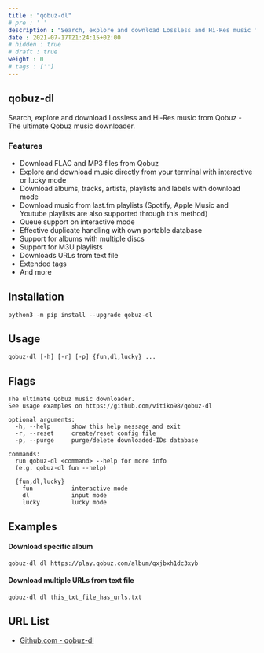 ```yaml
---
title : "qobuz-dl"
# pre : ' '
description : "Search, explore and download Lossless and Hi-Res music from Qobuz. The ultimate Qobuz music downloader."
date : 2021-07-17T21:24:15+02:00
# hidden : true
# draft : true
weight : 0
# tags : ['']
---
```


## qobuz-dl

Search, explore and download Lossless and Hi-Res music from Qobuz - The ultimate Qobuz music downloader.

### Features

* Download FLAC and MP3 files from Qobuz
* Explore and download music directly from your terminal with interactive or lucky mode
* Download albums, tracks, artists, playlists and labels with download mode
* Download music from last.fm playlists (Spotify, Apple Music and Youtube playlists are also supported through this method)
* Queue support on interactive mode
* Effective duplicate handling with own portable database
* Support for albums with multiple discs
* Support for M3U playlists
* Downloads URLs from text file
* Extended tags
* And more

## Installation

```plain
python3 -m pip install --upgrade qobuz-dl
```

## Usage

```plain
qobuz-dl [-h] [-r] [-p] {fun,dl,lucky} ...
```

## Flags

```plain
The ultimate Qobuz music downloader.
See usage examples on https://github.com/vitiko98/qobuz-dl

optional arguments:
  -h, --help      show this help message and exit
  -r, --reset     create/reset config file
  -p, --purge     purge/delete downloaded-IDs database

commands:
  run qobuz-dl <command> --help for more info
  (e.g. qobuz-dl fun --help)

  {fun,dl,lucky}
    fun           interactive mode
    dl            input mode
    lucky         lucky mode
```

## Examples

#### Download specific album

```plain
qobuz-dl dl https://play.qobuz.com/album/qxjbxh1dc3xyb
```

#### Download multiple URLs from text file

```plain
qobuz-dl dl this_txt_file_has_urls.txt
```

## URL List

* [Github.com - qobuz-dl](https://github.com/vitiko98/qobuz-dl)
